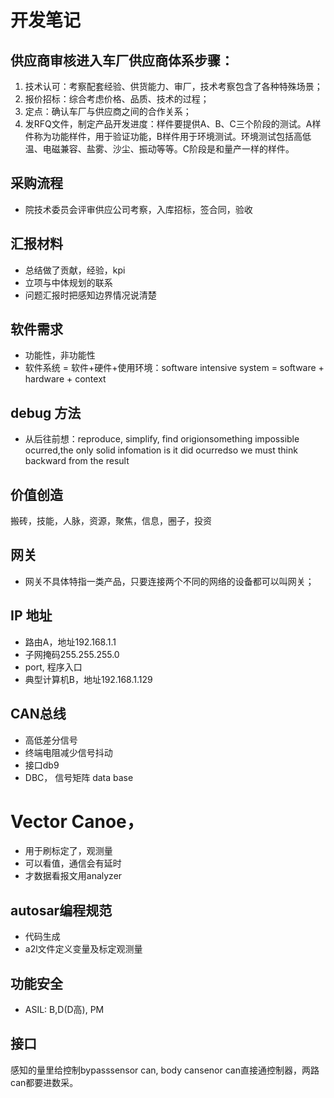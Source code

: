 # 开发笔记

## 供应商审核进入车厂供应商体系步骤：
1. 技术认可：考察配套经验、供货能力、审厂，技术考察包含了各种特殊场景；
2. 报价招标：综合考虑价格、品质、技术的过程；
3. 定点：确认车厂与供应商之间的合作关系；
4. 发RFQ文件，制定产品开发进度：样件要提供A、B、C三个阶段的测试。A样件称为功能样件，用于验证功能，B样件用于环境测试。环境测试包括高低温、电磁兼容、盐雾、沙尘、振动等等。C阶段是和量产一样的样件。

## 采购流程
- 院技术委员会评审供应公司考察，入库招标，签合同，验收

## 汇报材料
- 总结做了贡献，经验，kpi
- 立项与中体规划的联系
- 问题汇报时把感知边界情况说清楚

## 软件需求
- 功能性，非功能性
- 软件系统 = 软件+硬件+使用环境：software intensive system = software + hardware + context 

## debug 方法
- 从后往前想：reproduce, simplify, find origionsomething impossible ocurred,the only solid infomation is it did ocurredso we must think backward from the result

## 价值创造
搬砖，技能，人脉，资源，聚焦，信息，圈子，投资

## 网关
- 网关不具体特指一类产品，只要连接两个不同的网络的设备都可以叫网关；

## IP 地址
- 路由A，地址192.168.1.1
- 子网掩码255.255.255.0
- port, 程序入口
- 典型计算机B，地址192.168.1.129

## CAN总线
- 高低差分信号
- 终端电阻减少信号抖动
- 接口db9
- DBC， 信号矩阵 data base

# Vector Canoe， 
- 用于刷标定了，观测量
- 可以看值，通信会有延时
- 才数据看报文用analyzer

## autosar编程规范
- 代码生成
- a2l文件定义变量及标定观测量

## 功能安全
- ASIL: B,D(D高), PM

## 接口
感知的量里给控制bypasssensor can, body cansenor can直接通控制器，两路can都要进数采。

